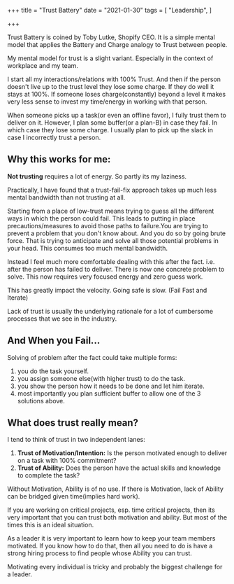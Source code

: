 +++
title = "Trust Battery"
date = "2021-01-30"
tags = [
    "Leadership",
]

+++

Trust Battery is coined by Toby Lutke, Shopify CEO. It is a simple mental model that applies the Battery and Charge analogy to Trust between people. 

My mental model for trust is a slight variant. Especially in the context of workplace and my team.

I start all my interactions/relations with 100% Trust. And then if the person doesn't live up to the trust level they lose some charge. If they do well it stays at 100%. If someone loses charge(constantly) beyond a level it makes very less sense to invest my time/energy in working with that person.

When someone picks up a task(or even an offline favor), I fully trust them to deliver on it. However, I plan some buffer(or a plan-B) in case they fail. In which case they lose some charge. I usually plan to pick up the slack in case I incorrectly trust a person.

## Why this works for me:

**Not trusting** requires a lot of energy. So partly its my laziness.

Practically, I have found that a trust-fail-fix approach takes up much less mental bandwidth than not trusting at all.

Starting from a place of low-trust means trying to guess all the different ways in which the person could fail. This leads to putting in place precautions/measures to avoid those paths to failure.You are trying to prevent a problem that you don't know about. And you do so by going brute force. That is trying to anticipate and solve all those potential problems in your head. This consumes too much mental bandwidth.

Instead I feel much more comfortable dealing with this after the fact. i.e. after the person has failed to deliver. There is now one concrete problem to solve. This now requires very focused energy and zero guess work.

This has greatly impact the velocity. Going safe is slow. (Fail Fast and Iterate)

Lack of trust is usually the underlying rationale for a lot of cumbersome processes that we see in the industry.

## And When you Fail...

Solving of problem after the fact could take multiple forms:

1. you do the task yourself.
2. you assign someone else(with higher trust) to do the task.
3. you show the person how it needs to be done and let him iterate.
4. most importantly you plan sufficient buffer to allow one of the 3 solutions above.

## What does trust really mean?

I tend to think of trust in two independent lanes:

1. **Trust of Motivation/Intention:** Is the person motivated enough to deliver on a task with 100% commitment?
2. **Trust of Ability:** Does the person have the actual skills and knowledge to complete the task?

Without Motivation, Ability is of no use. If there is Motivation, lack of Ability can be bridged given time(implies hard work).

If you are working on critical projects, esp. time critical projects, then its very important that you can trust both motivation and ability. But most of the times this is an ideal situation. 

As a leader it is very important to learn how to keep your team members motivated. If you know how to do that, then all you need to do is have a strong hiring process to find people whose Ability you can trust.

Motivating every individual is tricky and probably the biggest challenge for a leader.
